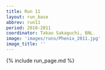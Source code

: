 ```yaml
---
title: Run 11
layout: run_base
abbrev: run11
period: 2010-2011
coordinator: Takao Sakaguchi, BNL.
image: 'images/runs/Phenix_2011.jpg'
image_title: ''
---
```

{% include run_page.md %}
